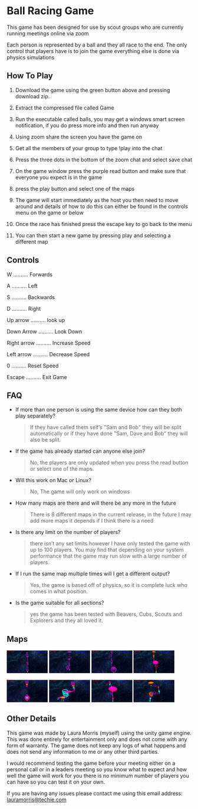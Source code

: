 <h1>Ball Racing Game</h1>

This game has been designed for use by scout groups who are currently running meetings online via zoom

Each person is represented by a ball and they all race to the end. The only control that players have is to join the game everything else is done via physics simulations

<h2> How To Play </h2>

1. Download the game using the green button above and pressing download zip.

2. Extract the compressed file called Game

3. Run the executable called balls, you may get a windows smart screen notification, if you do press more info and then run anyway

4. Using zoom share the screen you have the game on 

5. Get all the members of your group to type !play into the chat

6. Press the three dots in the bottom of the zoom chat and select save chat

7. On the game window press the purple read button and make sure that everyone you expect is in the game

8. press the play button and select one of the maps

9. The game will start immediately as the host you then need to move around and details of how to do this can either be found in the controls menu on the game or below

10. Once the race has finished press the escape key to go back to the menu

11. You can then start a new game by pressing play and selecting a different map


<h2> Controls </h2>

W .......... Forwards

A .......... Left

S .......... Backwards

D .......... Right

Up arrow  .......... look up

Down Arrow .......... Look Down

Right arrow .......... Increase Speed

Left arrow .......... Decrease Speed

0 .......... Reset Speed

Escape  .......... Exit Game


<h2> FAQ </h2>

* If more than one person is using the same device how can they both play separately?
  > If they have called them self’s "Sam and Bob" they will be split automatically or if they have done "Sam, Dave and Bob" they will also be split.
* If the game has already started can anyone else join?
  > No, the players are only updated when you press the read button or select one of the maps.
* Will this work on Mac or Linux?
  > No, The game will only work on windows
* How many maps are there and will there be any more in the future
  > There is 8 different maps in the current release, in the future I may add more maps it depends if I think there is a need
* Is there any limit on the number of players?
  > there isn’t any set limits however I have only tested the game with up to 100 players. You may find that depending on your system performance that the game may run slow with a large number of players.
* If I run the same map multiple times will I get a different output?
  > Yes, the game is based off of physics, so it is complete luck who comes in what position.
* Is the game suitable for all sections?
  > yes the game has been tested with Beavers, Cubs, Scouts and Explorers and they all loved it.
  
<h2> Maps </h2>

<p float="left">
  <img src="/maps/Map1.PNG" width=22% />
  <img src="/maps/Map2.PNG" width=22% /> 
  <img src="/maps/Map3.PNG" width=22% />
  <img src="/maps/Map4.PNG" width=22% />
</p>
<p float="left">
  <img src="/maps/Map5.PNG" width=22% />
  <img src="/maps/Map6.PNG" width=22% /> 
  <img src="/maps/Map7.PNG" width=22% />
  <img src="/maps/Map8.PNG" width=22% />
</p>

<h2> Other Details </h2>

This game was made by Laura Morris (myself) using the unity game engine. This was done entirely for entertainment only and does not come with any form of warranty. The game does not keep any logs of what happens and does not send any information to me or any other third parties.

I would recommend testing the game before your meeting either on a personal call or in a leaders meeting so you know what to expect and how well the game will work for you there is no minimum number of players you can have so you can test it on your own.

If you are having any issues please contact me using this email address: lauramorris@techie.com
